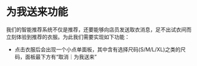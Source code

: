 # 为我送来功能
我们的智能推荐系统不仅是推荐，还要能够向店员发送取衣消息，足不出试衣间而立刻体验到推荐的衣服。为此我们需要实现如下功能：
- 点击衣服后会出现一个小点单面板，其中含有选择尺码(S/M/L/XL)之类的尺码，面板最下方有“取消｜为我送来”